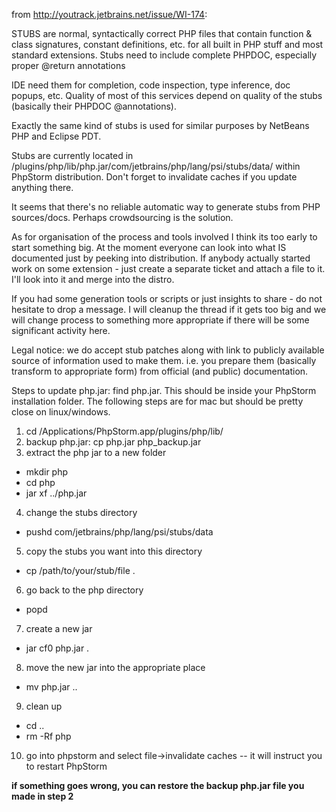 from http://youtrack.jetbrains.net/issue/WI-174:

STUBS are normal, syntactically correct PHP files that contain function & class signatures, constant definitions, etc. for all built in PHP stuff and most standard extensions. Stubs need to include complete PHPDOC, especially proper @return annotations

IDE need them for completion, code inspection, type inference, doc popups, etc. Quality of most of this services depend on quality of the stubs (basically their PHPDOC @annotations).

Exactly the same kind of stubs is used for similar purposes by NetBeans PHP and Eclipse PDT.

Stubs are currently located in
/plugins/php/lib/php.jar/com/jetbrains/php/lang/psi/stubs/data/ within PhpStorm distribution. Don't forget to invalidate caches if you update anything there.

It seems that there's no reliable automatic way to generate stubs from PHP sources/docs. Perhaps crowdsourcing is the solution.

As for organisation of the process and tools involved I think its too early to start something big.
At the moment everyone can look into what IS documented just by peeking into distribution. If anybody actually started work on some extension - just create a separate ticket and attach a file to it. I'll look into it and merge into the distro.

If you had some generation tools or scripts or just insights to share - do not hesitate to drop a message.
I will cleanup the thread if it gets too big and we will change process to something more appropriate if there will be some significant activity here.

Legal notice: we do accept stub patches along with link to publicly available source of information used to make them. i.e. you prepare them (basically transform to appropriate form) from official (and public) documentation.

Steps to update php.jar:
find php.jar.  This should be inside your PhpStorm installation folder.  The following steps are for mac but should be pretty close on linux/windows.
1. cd /Applications/PhpStorm.app/plugins/php/lib/
2. backup php.jar: cp php.jar php_backup.jar
3. extract the php jar to a new folder
  * mkdir php
  * cd php
  * jar xf ../php.jar
4. change the stubs directory
  * pushd com/jetbrains/php/lang/psi/stubs/data
5. copy the stubs you want into this directory
  * cp /path/to/your/stub/file .
6. go back to the php directory
  * popd
7. create a new jar
  * jar cf0 php.jar .
8. move the new jar into the appropriate place
  * mv php.jar ..
9. clean up
  * cd ..
  * rm -Rf php
10. go into phpstorm and select file->invalidate caches -- it will instruct you to restart PhpStorm

**if something goes wrong, you can restore the backup php.jar file you made in step 2**



